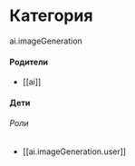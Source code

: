 # Категория

ai.imageGeneration


#### Родители

- [[ai]]


#### Дети

###### Роли
- [[ai.imageGeneration.user]]
